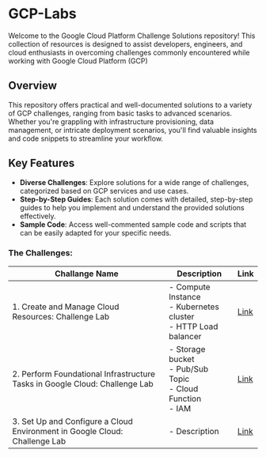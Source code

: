 # GCP-Labs

Welcome to the Google Cloud Platform Challenge Solutions repository! This collection of resources is designed to assist developers, engineers, and cloud enthusiasts in overcoming challenges commonly encountered while working with Google Cloud Platform (GCP)

## Overview

This repository offers practical and well-documented solutions to a variety of GCP challenges, ranging from basic tasks to advanced scenarios. Whether you're grappling with infrastructure provisioning, data management, or intricate deployment scenarios, you'll find valuable insights and code snippets to streamline your workflow.

## Key Features

- **Diverse Challenges**: Explore solutions for a wide range of challenges, categorized based on GCP services and use cases.
- **Step-by-Step Guides**: Each solution comes with detailed, step-by-step guides to help you implement and understand the provided solutions effectively.
- **Sample Code**: Access well-commented sample code and scripts that can be easily adapted for your specific needs.

### The Challenges:

| Challange Name                                                              | Description                                                          | Link                                                                            |
| --------------------------------------------------------------------------- | -------------------------------------------------------------------- | ------------------------------------------------------------------------------- |
| 1. Create and Manage Cloud Resources: Challenge Lab                         | - Compute Instance<br/>- Kubernetes cluster<br/>- HTTP Load balancer | [Link](https://www.cloudskillsboost.google/focuses/10258?parent=catalog)        |
| 2. Perform Foundational Infrastructure Tasks in Google Cloud: Challenge Lab | - Storage bucket<br/>- Pub/Sub Topic<br/>- Cloud Function<br/>- IAM  | [Link](https://www.cloudskillsboost.google/course_sessions/5911026/labs/423748) |
| 3. Set Up and Configure a Cloud Environment in Google Cloud: Challenge Lab  | - Description                                                        | [Link]()                                                                        |